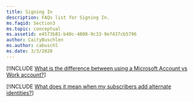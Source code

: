 ```yaml
---
title: Signing In
description: FAQs list for Signing In.
ms.faqid: Section3
ms.topic: conceptual
ms.assetid: e4573b81-b40c-4008-9c33-9e7437cb5796
author: CaityBuschlen
ms.author: cabuschl
ms.date: 3/3/2020
---
```


[!INCLUDE [What is the difference between using a Microsoft Account vs Work account?](ms-vs-work-accounts.md)]

[!INCLUDE [What does it mean when my subscribers add alternate identities?](adding-alternate-identities.md)]

